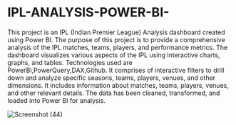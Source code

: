 # IPL-ANALYSIS-POWER-BI-
This project is an IPL (Indian Premier League) Analysis dashboard created using Power BI. The purpose of this project is to provide a comprehensive analysis of the IPL matches, teams, players, and performance metrics. The dashboard visualizes various aspects of the IPL using interactive charts, graphs, and tables.
Technologies used are PowerBi,PowerQuery,DAX,Github.
It comprises of interactive filters to drill down and analyze specific seasons, teams, players, venues, and other dimensions. It includes information about matches, teams, players, venues, and other relevant details. The data has been cleaned, transformed, and loaded into Power BI for analysis.

![Screenshot (44)](https://github.com/peelidramuk/IPL-ANALYSIS-POWER-BI-/assets/134531773/7a429188-d0eb-43d7-89d4-e2aa6b90b365)
